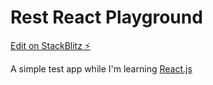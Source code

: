 # Rest React Playground

[Edit on StackBlitz ⚡️](https://stackblitz.com/edit/test-react-playground)

A simple test app while I'm learning [React.js](https://reactjs.org/)